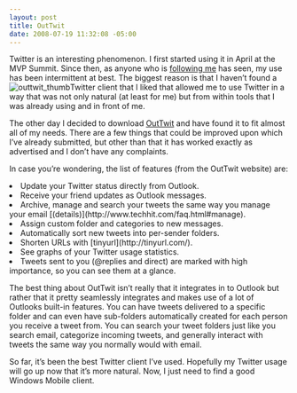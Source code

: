 ```yaml
---
layout: post
title: OutTwit
date: 2008-07-19 11:32:08 -05:00
---
```


Twitter is an interesting phenomenon. I first started using it in April at the MVP Summit. Since then, as anyone who is [following me](http://www.twitter.com/sdorman) has seen, my use has been intermittent at best. The biggest reason is that I haven’t found a ![outtwit_thumb](http://gwb.blob.core.windows.net/sdorman/WindowsLiveWriter/OutTwit_9E04/outtwit_thumb_3.gif "outtwit_thumb")Twitter client that I liked that allowed me to use Twitter in a way that was not only natural (at least for me) but from within tools that I was already using and in front of me.

 The other day I decided to download [OutTwit](http://www.techhit.com/OutTwit/) and have found it to fit almost all of my needs. There are a few things that could be improved upon which I’ve already submitted, but other than that it has worked exactly as advertised and I don’t have any complaints.

In case you’re wondering, the list of features (from the OutTwit website) are:
  <li>Update your Twitter status directly from Outlook. </li>  <li>Receive your friend updates as Outlook messages. </li>  <li>Archive, manage and search your tweets the same way you manage your email [(details)](http://www.techhit.com/faq.html#manage). </li>  <li>Assign custom folder and categories to new messages. </li>  <li>Automatically sort new tweets into per-sender folders. </li>  <li>Shorten URLs with [tinyurl](http://tinyurl.com/). </li>  <li>See graphs of your Twitter usage statistics. </li>  <li>Tweets sent to you (@replies and direct) are marked with high importance, so you can see them at a glance.</li>  

The best thing about OutTwit isn’t really that it integrates in to Outlook but rather that it pretty seamlessly integrates and makes use of a lot of Outlooks built-in features. You can have tweets delivered to a specific folder and can even have sub-folders automatically created for each person you receive a tweet from. You can search your tweet folders just like you search email, categorize incoming tweets, and generally interact with tweets the same way you normally would with email.

So far, it’s been the best Twitter client I’ve used. Hopefully my Twitter usage will go up now that it’s more natural. Now, I just need to find a good Windows Mobile client.
